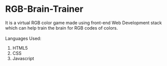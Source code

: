 # RGB-Brain-Trainer
It is a virtual RGB color game made using front-end Web Development stack which can help train the brain for RGB codes of colors.<br><br>
Languages Used:
<ol>
  <li>HTML5</li>
  <li>CSS</li>
  <li>Javascript</li>
 </ol>
